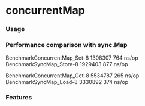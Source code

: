 # concurrentMap

### Usage


### Performance comparison with sync.Map


BenchmarkConcurrentMap_Set-8   	 1308307	       764 ns/op    
BenchmarkSyncMap_Store-8       	 1929403	       877 ns/op  
 
BenchmarkConcurrentMap_Get-8   	 5534787	       265 ns/op   
BenchmarkSyncMap_Load-8        	 3330892	       374 ns/op   

### Features
